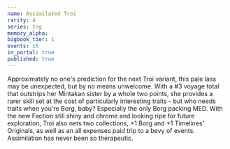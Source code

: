 ```yaml
---
name: Assimilated Troi
rarity: 4
series: tng
memory_alpha:
bigbook_tier: 1
events: 16
in_portal: true
published: true
---
```


Approximately no one's prediction for the next Troi variant, this pale lass may be unexpected, but by no means unwelcome. With a #3 voyage total that outstrips her Mintakan sister by a whole two points, she provides a rarer skill set at the cost of particularly interesting traits - but who needs traits when you're Borg, baby? Especially the only Borg packing MED. With the new Faction still shiny and chrome and looking ripe for future exploration, Troi also nets two collections, +1 Borg and +1 Timelines' Originals, as well as an all expenses paid trip to a bevy of events. Assimilation has never been so therapeutic.
